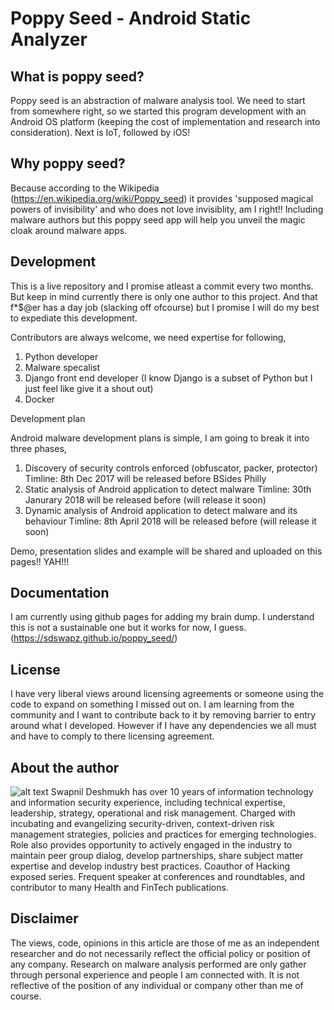 # Poppy Seed - Android Static Analyzer


What is poppy seed?
-----------
Poppy seed is an abstraction of malware analysis tool. We need to start from somewhere right, so we started this program development with an Android OS platform (keeping the cost of implementation and research into consideration). Next is IoT, followed by iOS!

Why poppy seed?
-----------
Because according to the Wikipedia (https://en.wikipedia.org/wiki/Poppy_seed) it provides 'supposed magical powers of invisibility' and who does not love invisiblity, am I right!! Including malware authors but this poppy seed app will help you unveil the magic cloak around malware apps. 

Development
-----------

This is a live repository and I promise atleast a commit every two months. But keep in mind currently there is only one author to this project. And that f*$@er has a day job (slacking off ofcourse) but I promise I will do my best to expediate this development. 

Contributors are always welcome, we need expertise for following, 
1. Python developer
2. Malware specalist 
3. Django front end developer (I know Django is a subset of Python but I just feel like give it a shout out)
4. Docker 

Development plan 

Android malware development plans is simple, I am going to break it into three phases,
1. Discovery of security controls enforced (obfuscator, packer, protector)
    Timline: 8th Dec 2017 will be released before BSides Philly
2. Static analysis of Android application to detect malware 
    Timline: 30th Janurary 2018 will be released before (will release it soon)
3. Dynamic analysis of Android application to detect malware and its behaviour 
    Timline: 8th April 2018 will be released before (will release it soon)

Demo, presentation slides and example will be shared and uploaded on this pages!! YAH!!!

Documentation 
-----------

I am currently using github pages for adding my brain dump. I understand this is not a sustainable one but it works for now, I guess.
(https://sdswapz.github.io/poppy_seed/)

License
-----------
I have very liberal views around licensing agreements or someone using the code to expand on something I missed out on. I am learning from the community and I want to contribute back to it by removing barrier to entry around what I developed. However if I have any dependencies we all must and have to comply to there licensing agreement. 

About the author
-----------
![alt text](http://swapnil.me/assets/img/swapnil.jpg)
Swapnil Deshmukh has over 10 years of information technology and information security experience, including technical expertise, leadership, strategy, operational and risk management. Charged with incubating and evangelizing security-driven, context-driven risk management strategies, policies and practices for emerging technologies. Role also provides opportunity to actively engaged in the industry to maintain peer group dialog, develop partnerships, share subject matter expertise and develop industry best practices. Coauthor of Hacking exposed series. Frequent speaker at conferences and roundtables, and contributor to many Health and FinTech publications.

Disclaimer
-----------
The views, code, opinions in this article are those of me as an independent researcher and do not necessarily reflect the official policy or position of any company. Research on malware analysis performed are only gather through personal experience and people I am connected with. It is not reflective of the position of any individual or company other than me of course.
